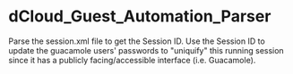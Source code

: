 # dCloud_Guest_Automation_Parser
Parse the session.xml file to get the Session ID.  Use the Session ID to update the guacamole users' passwords to "uniquify" this running session since it has a publicly facing/accessible interface (i.e. Guacamole).
